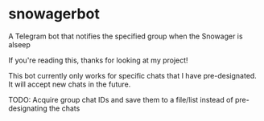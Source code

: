 # snowagerbot
A Telegram bot that notifies the specified group when the Snowager is alseep

If you're reading this, thanks for looking at my project!

This bot currently only works for specific chats that I have pre-designated. It will accept new chats in the future.

TODO: Acquire group chat IDs and save them to a file/list instead of pre-designating the chats